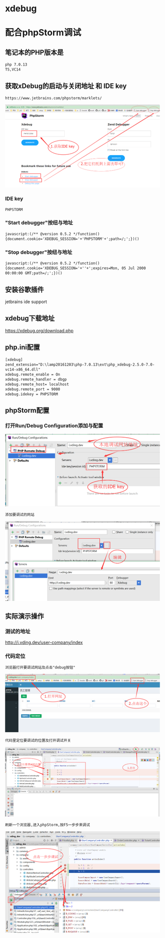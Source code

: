 # xdebug

# 配合phpStorm调试

## 笔记本的PHP版本是
```
php 7.0.13
TS,VC14
```

## 获取xDebug的启动与关闭地址 和  IDE key

```
https://www.jetbrains.com/phpstorm/marklets/
```

![](xdebug/getKeyButton.png)

### IDE key
```
PHPSTORM
```

### "Start debugger"按纽与地址
```
javascript:(/** @version 0.5.2 */function() {document.cookie='XDEBUG_SESSION='+'PHPSTORM'+';path=/;';})()
```

### "Stop debugger"按纽与地址
```
javascript:(/** @version 0.5.2 */function() {document.cookie='XDEBUG_SESSION='+''+';expires=Mon, 05 Jul 2000 00:00:00 GMT;path=/;';})()
```

## 安装谷歌插件
jetbrains ide support

## xdebug下载地址 
https://xdebug.org/download.php


## php.ini配置
```
[xdebug]
zend_extension="D:\lamp20161203\php-7.0.13\ext\php_xdebug-2.5.0-7.0-vc14-x86_64.dll"
xdebug.remote_enable = On
xdebug.remote_handler = dbgp   
xdebug.remote_host= localhost
xdebug.remote_port = 9000
xdebug.idekey = PHPSTORM
```
## phpStorm配置
### 打开Run/Debug Configuration添加与配置

![](xdebug/debug_configuration.png)

```
添加要调试的网站
```
![](xdebug/debug_configuration_add.png)


## 实际演示操作

### 测试的地址
http://i.vding.dev/user-company/index   

### 代码定位
```
浏览器打开要调试网站及点击"debug按钮"
```
![](xdebug/debug_start2.png)

```
代码里定位要调试的位置及打开调试开关
```

![](xdebug/debug_start1.png)

```
刷新一个浏览器,进入phpStorm,按F5一步步来调试
```
![](xdebug/debug_start3.png)



